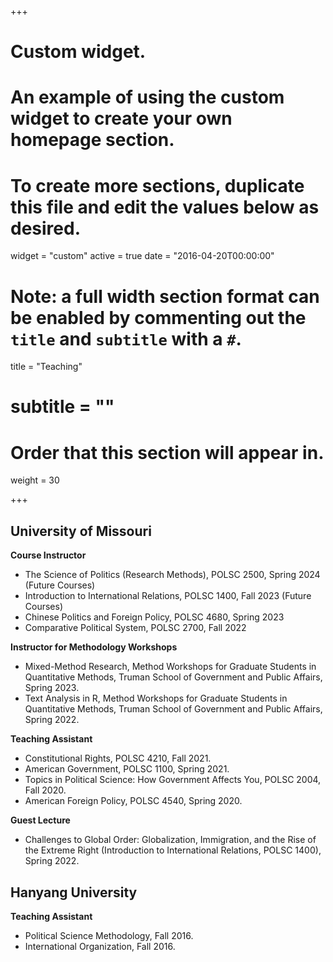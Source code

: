 +++
# Custom widget.
# An example of using the custom widget to create your own homepage section.
# To create more sections, duplicate this file and edit the values below as desired.
widget = "custom"
active = true
date = "2016-04-20T00:00:00"

# Note: a full width section format can be enabled by commenting out the `title` and `subtitle` with a `#`.
title = "Teaching"
# subtitle = ""


# Order that this section will appear in.
weight = 30


+++
<h2>University of Missouri</h2>

<b>Course Instructor</b>
+ The Science of Politics (Research Methods), POLSC 2500, Spring 2024 (Future Courses)
+ Introduction to International Relations, POLSC 1400, Fall 2023 (Future Courses)
+ Chinese Politics and Foreign Policy, POLSC 4680, Spring 2023
+ Comparative Political System, POLSC 2700, Fall 2022

<b>Instructor for Methodology Workshops</b>
+ Mixed-Method Research, Method Workshops for Graduate Students in Quantitative Methods, Truman School of Government and Public Affairs, Spring 2023.
+ Text Analysis in R, Method Workshops for Graduate Students in Quantitative Methods, Truman School of Government and Public Affairs, Spring 2022.

<b>Teaching Assistant</b>
+ Constitutional Rights, POLSC 4210, Fall 2021.
+ American Government, POLSC 1100, Spring 2021.
+ Topics in Political Science: How Government Affects You, POLSC 2004, Fall 2020.
+ American Foreign Policy, POLSC 4540, Spring 2020.

<b>Guest Lecture</b>
+ Challenges to Global Order: Globalization, Immigration, and the Rise of the Extreme Right (Introduction to International Relations, POLSC 1400), Spring 2022. 

<h2>Hanyang University</h2>

<b>Teaching Assistant</b>
+ Political Science Methodology, Fall 2016.
+ International Organization, Fall 2016.
